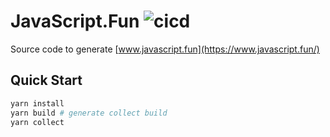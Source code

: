 # JavaScript.Fun ![cicd](https://github.com/im6/javascript-fun/workflows/build/badge.svg)

Source code to generate [www.javascript.fun](https://www.javascript.fun/)

## Quick Start

```sh
yarn install
yarn build # generate collect build
yarn collect
```
